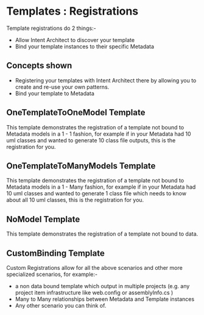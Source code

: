 ﻿# Templates : Registrations

Template registrations do 2 things:-
- Allow Intent Architect to discover your template
- Bind your template instances to their specific Metadata

## Concepts shown
- Registering your templates with Intent Architect there by allowing you to create and re-use your own patterns.
- Bind your template to Metadata

## OneTemplateToOneModel Template

This template demonstrates the registration of a template not bound to Metadata models in a 1 - 1 fashion, for example if in your Metadata had 10 uml classes and wanted to generate 10 class file outputs, this is the registration for you.

## OneTemplateToManyModels Template

This template demonstrates the registration of a template not bound to Metadata models in a 1 - Many fashion, for example if in your Metadata had 10 uml classes and wanted to generate 1 class file which needs to know about all 10 uml classes, this is the registration for you.

## NoModel Template

This template demonstrates the registration of a template not bound to data. 

## CustomBinding Template

Custom Registrations allow for all the above scenarios and other more specialized scenarios, for example:-
- a non data bound template which output in multiple projects (e.g. any project item infrastructure like web.config or assemblyInfo.cs )
- Many to Many relationships between Metadata and Template instances
- Any other scenario you can think of.
